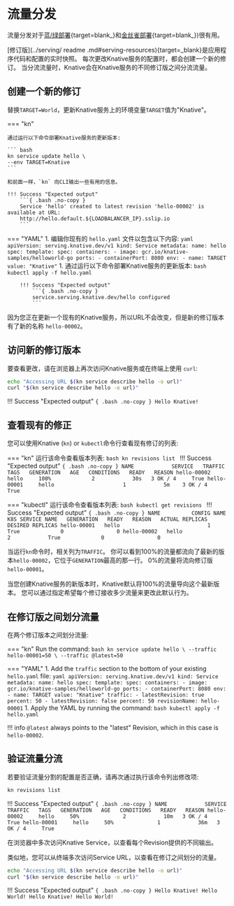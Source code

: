 # 流量分发

流量分发对于[蓝/绿部署](https://martinfowler.com/bliki/BlueGreenDeployment.html){target=blank_}和[金丝雀部署](https://martinfowler.com/bliki/CanaryRelease.html){target=blank_})很有用。

[修订版](../serving/ readme .md#serving-resources){target=_blank}是应用程序代码和配置的实时快照。
每次更改Knative服务的配置时，都会创建一个新的修订。
当分流流量时，Knative会在Knative服务的不同修订版之间分流流量。

## 创建一个新的修订

替换`TARGET=World`，更新Knative服务上的环境变量`TARGET`值为"Knative"。

=== "kn"

    通过运行以下命令部署Knative服务的更新版本:

    ``` bash
    kn service update hello \
    --env TARGET=Knative
    ```

    和前面一样，`kn` 向CLI输出一些有用的信息。

    !!! Success "Expected output"
        ```{ .bash .no-copy }
        Service 'hello' created to latest revision 'hello-00002' is available at URL:
        http://hello.default.${LOADBALANCER_IP}.sslip.io
        ```

=== "YAML"
    1. 编辑你现有的 `hello.yaml` 文件以包含以下内容:
        ``` yaml
        apiVersion: serving.knative.dev/v1
        kind: Service
        metadata:
          name: hello
        spec:
          template:
            spec:
              containers:
                - image: gcr.io/knative-samples/helloworld-go
                  ports:
                    - containerPort: 8080
                  env:
                    - name: TARGET
                      value: "Knative"
        ```
    1. 通过运行以下命令部署Knative服务的更新版本:
        ``` bash
        kubectl apply -f hello.yaml
        ```

        !!! Success "Expected output"
            ```{ .bash .no-copy }
            service.serving.knative.dev/hello configured
            ```

因为您正在更新一个现有的Knative服务，所以URL不会改变，但是新的修订版本有了新的名称 `hello-00002`。

## 访问新的修订版本

要查看更改，请在浏览器上再次访问Knative服务或在终端上使用 `curl`:

```bash
echo "Accessing URL $(kn service describe hello -o url)"
curl "$(kn service describe hello -o url)"
```

!!! Success "Expected output"
    ```{ .bash .no-copy }
    Hello Knative!
    ```

## 查看现有的修正

您可以使用Knative (`kn`) or `kubectl`命令行查看现有修订的列表:

=== "kn"
    运行该命令查看版本列表:
    ```bash
    kn revisions list
    ```
    !!! Success "Expected output"
        ```{ .bash .no-copy }
        NAME            SERVICE   TRAFFIC   TAGS   GENERATION   AGE   CONDITIONS   READY   REASON
        hello-00002     hello     100%             2            30s   3 OK / 4     True
        hello-00001     hello                      1            5m    3 OK / 4     True
        ```

=== "kubectl"
    运行该命令查看版本列表:
    ```bash
    kubectl get revisions
    ```
    !!! Success "Expected output"
        ```{ .bash .no-copy }
        NAME          CONFIG NAME   K8S SERVICE NAME   GENERATION   READY   REASON   ACTUAL REPLICAS   DESIRED REPLICAS
        hello-00001   hello                            1            True             0                 0
        hello-00002   hello                            2            True             0                 0
        ```

当运行`kn`命令时，相关列为`TRAFFIC`。
你可以看到100%的流量都流向了最新的版本`hello-00002`，它位于`GENERATION`最高的那一行。
0%的流量将流向修订版`hello-00001`。

当您创建Knative服务的新版本时，Knative默认将100%的流量导向这个最新版本。
您可以通过指定希望每个修订接收多少流量来更改此默认行为。

## 在修订版之间划分流量

在两个修订版本之间划分流量:

=== "kn"
    Run the command:
    ```bash
    kn service update hello \
    --traffic hello-00001=50 \
    --traffic @latest=50
    ```

=== "YAML"
    1. Add the `traffic` section to the bottom of your existing `hello.yaml` file:
        ``` yaml
        apiVersion: serving.knative.dev/v1
        kind: Service
        metadata:
          name: hello
        spec:
          template:
            spec:
              containers:
                - image: gcr.io/knative-samples/helloworld-go
                  ports:
                    - containerPort: 8080
                  env:
                    - name: TARGET
                      value: "Knative"
          traffic:
          - latestRevision: true
            percent: 50
          - latestRevision: false
            percent: 50
            revisionName: hello-00001
        ```
    1. Apply the YAML by running the command:
        ``` bash
        kubectl apply -f hello.yaml
        ```

!!! info
    `@latest` always points to the "latest" Revision, which in this case is `hello-00002`.

## 验证流量分流

若要验证流量分割的配置是否正确，请再次通过执行该命令列出修改项:

```bash
kn revisions list
```

!!! Success "Expected output"
    ```{ .bash .no-copy }
    NAME            SERVICE   TRAFFIC   TAGS   GENERATION   AGE   CONDITIONS   READY   REASON
    hello-00002     hello     50%              2            10m   3 OK / 4     True
    hello-00001     hello     50%              1            36m   3 OK / 4     True
    ```

在浏览器中多次访问Knative Service，以查看每个Revision提供的不同输出。

类似地，您可以从终端多次访问Service URL，以查看在修订之间划分的流量。

```bash
echo "Accessing URL $(kn service describe hello -o url)"
curl "$(kn service describe hello -o url)"
```

!!! Success "Expected output"
    ```{ .bash .no-copy }
    Hello Knative!
    Hello World!
    Hello Knative!
    Hello World!
    ```
